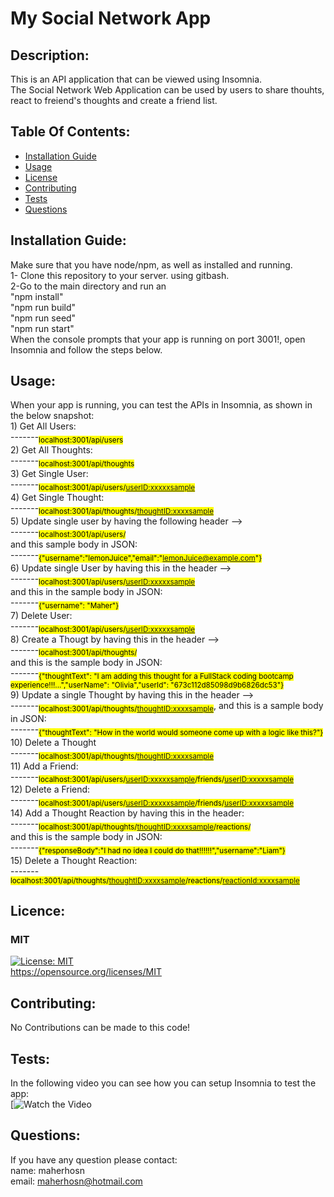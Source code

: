 # My Social Network App

## Description:
This is an API application that can be viewed using Insomnia. <br> The Social Network Web Application can be used by users to share thouhts, react to freiend's thoughts and create a friend list. 

## Table Of Contents:
- [Installation Guide](#installation-guide)
- [Usage](#usage)
-	[License](#license)
- [Contributing](#contributing)
- [Tests](#tests)
- [Questions](#questions)

## Installation Guide:
Make sure that you have node/npm, as well as installed and running.<br>1- Clone this repository to your server. using gitbash.<br>2-Go to the main directory and run an<br> "npm install" <br>"npm run build"<br>"npm run seed"<br>"npm run start"<br>When the console prompts that your app is running on port 3001!, open Insomnia and follow the steps below. 

## Usage: 
When your app is running, you can test the APIs in Insomnia, as shown in the below snapshot:<br>1) Get All Users: <br>   -------<sub><mark>localhost:3001/api/users</mark></sub><br>2) Get All Thoughts: <br>  -------<sub><mark>localhost:3001/api/thoughts</mark></sub><br>3) Get Single User: <br>  -------<sub><mark>localhost:3001/api/users/<userID:xxxxxsample></mark></sub><br>4) Get Single Thought: <br>  -------<sub><mark>localhost:3001/api/thoughts/<thoughtID:xxxxsample></mark></sub><br>5) Update single user by having the following header --> <br>  -------<sub><mark>localhost:3001/api/users/</mark></sub><br> and this sample body in JSON:<br> -------<sub><mark>{"username":"lemonJuice","email":"lemonJuice@example.com"}</mark></sub><br>6) Update single User by having this in the header --> <br>  -------<sub><mark>localhost:3001/api/users/<userID:xxxxxsample></mark></sub><br>and this in the sample body in JSON:<br>-------<sub><mark>{"username": "Maher"}</mark></sub><br>7) Delete User:  <br>  -------<sub><mark>localhost:3001/api/users/<userID:xxxxxsample></mark></sub><br>8) Create a Thougt by having this in the header -->  <br>  -------<sub><mark>localhost:3001/api/thoughts/</mark></sub><br> and this is the sample body in JSON:<br>-------<sub><mark>{"thoughtText": "I am adding this thought for a FullStack coding bootcamp experience!!!...","userName": "Olivia","userId": "673c112d85098d9b6826dc53"}</mark></sub><br>9) Update a single Thought by having this in the header --> <br>  -------<sub><mark>localhost:3001/api/thoughts/<thoughtID:xxxxsample></mark></sub>, and this is a sample body in JSON:<br>-------<sub><mark>{"thoughtText": "How in the world would someone come up with a logic like this?"}</mark></sub><br>10) Delete a Thought <br>  -------<sub><mark>localhost:3001/api/thoughts/<thoughtID:xxxxsample></mark></sub><br>11) Add a Friend: <br>  -------<sub><mark>localhost:3001/api/users/<userID:xxxxxsample>/friends/<userID:xxxxxsample></mark></sub><br>12) Delete a Friend: <br>  -------<sub><mark>localhost:3001/api/users/<userID:xxxxxsample>/friends/<userID:xxxxxsample></mark></sub><br>14) Add a Thought Reaction by having this in the header: <br>  -------<sub><mark>localhost:3001/api/thoughts/<thoughtID:xxxxsample>/reactions/</mark></sub><br> and this is the sample body in JSON:<br>-------<sub><mark>{"responseBody":"I had no idea I could do that!!!!!!","username":"Liam"}</mark></sub><br>15) Delete a Thought Reaction:<br> -------<sub><mark>localhost:3001/api/thoughts/<thoughtID:xxxxsample>/reactions/<reactionId:xxxxsample></mark></sub>

## Licence: <br>
### MIT <br>
[![License: MIT](https://img.shields.io/badge/License-MIT-yellow.svg)](https://opensource.org/licenses/MIT) <br>
https://opensource.org/licenses/MIT


## Contributing:
No Contributions can be made to this code!

## Tests:
In the following video you can see how you can setup Insomnia to test the app:<br>[![Watch the Video](https://drive.google.com/file/d/1uJ9ov_6l-KhwH3dWjKbhJ50MTmkyLh-p/view)

## Questions:
If you have any question please contact: <br>
name: maherhosn <br>
email: maherhosn@hotmail.com
  

